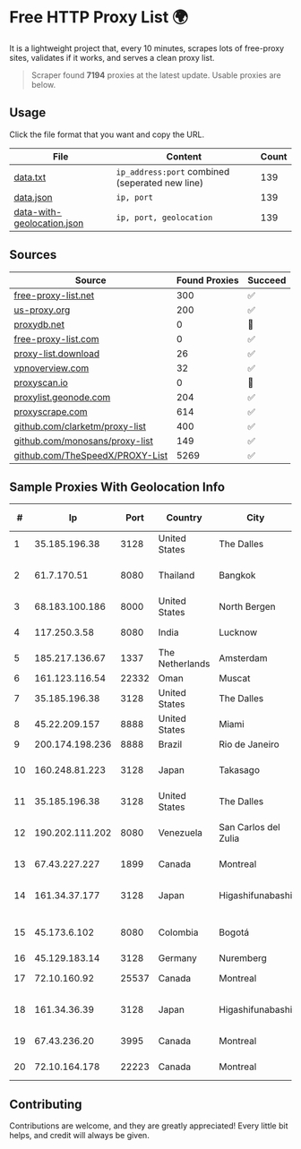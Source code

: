 
# Free HTTP Proxy List 🌍

It is a lightweight project that, every 10 minutes, scrapes lots of free-proxy sites, validates if it works, and serves a clean proxy list.


> Scraper found **7194** proxies at the latest update. Usable proxies are below.

## Usage

Click the file format that you want and copy the URL.


|File|Content|Count|
|----|-------|-----|
|[data.txt](https://raw.githubusercontent.com/themiralay/Proxy-List-World/master/data.txt)|`ip_address:port` combined (seperated new line)|139|
|[data.json](https://raw.githubusercontent.com/themiralay/Proxy-List-World/master/data.json)|`ip, port`|139|
|[data-with-geolocation.json](https://raw.githubusercontent.com/themiralay/Proxy-List-World/master/data-with-geolocation.json)|`ip, port, geolocation`|139|

## Sources

|Source|Found Proxies|Succeed|
|------|-------------|-------|
|[free-proxy-list.net](https://free-proxy-list.net)|300|✅|
|[us-proxy.org](https://www.us-proxy.org)|200|✅|
|[proxydb.net](http://proxydb.net)|0|🚫|
|[free-proxy-list.com](https://free-proxy-list.com/?page=&port=&type%5B%5D=http&type%5B%5D=https&up_time=0&search=Search)|0|✅|
|[proxy-list.download](https://www.proxy-list.download/HTTP)|26|✅|
|[vpnoverview.com](https://vpnoverview.com/privacy/anonymous-browsing/free-proxy-servers)|32|✅|
|[proxyscan.io](https://www.proxyscan.io)|0|🚫|
|[proxylist.geonode.com](https://proxylist.geonode.com/api/proxy-list?limit=300&page=1&sort_by=lastChecked&sort_type=desc&protocols=http,https)|204|✅|
|[proxyscrape.com](https://api.proxyscrape.com/v2/?request=displayproxies&protocol=http&timeout=10000&country=all&ssl=all&anonymity=all)|614|✅|
|[github.com/clarketm/proxy-list](https://raw.githubusercontent.com/clarketm/proxy-list/master/proxy-list-raw.txt)|400|✅|
|[github.com/monosans/proxy-list](https://raw.githubusercontent.com/monosans/proxy-list/main/proxies/http.txt)|149|✅|
|[github.com/TheSpeedX/PROXY-List](https://raw.githubusercontent.com/TheSpeedX/PROXY-List/master/http.txt)|5269|✅|


## Sample Proxies With Geolocation Info

|#|Ip|Port|Country|City|Internet Service Provider|
|-|--|----|-------|----|-------------------------|
|1|35.185.196.38|3128|United States|The Dalles|Google LLC|
|2|61.7.170.51|8080|Thailand|Bangkok|CAT Telecom Public Company Limited|
|3|68.183.100.186|8000|United States|North Bergen|DigitalOcean, LLC|
|4|117.250.3.58|8080|India|Lucknow|Bharat Sanchar Nigam Ltd|
|5|185.217.136.67|1337|The Netherlands|Amsterdam|Hbing Limited|
|6|161.123.116.54|22332|Oman|Muscat|Wirels Connect|
|7|35.185.196.38|3128|United States|The Dalles|Google LLC|
|8|45.22.209.157|8888|United States|Miami|AT&T Services, Inc.|
|9|200.174.198.236|8888|Brazil|Rio de Janeiro|Claro S.A|
|10|160.248.81.223|3128|Japan|Takasago|NTT PC Communications, Inc.|
|11|35.185.196.38|3128|United States|The Dalles|Google LLC|
|12|190.202.111.202|8080|Venezuela|San Carlos del Zulia|CANTV Servicios, Venezuela|
|13|67.43.227.227|1899|Canada|Montreal|GloboTech Communications|
|14|161.34.37.177|3128|Japan|Higashifunabashi|NTT PC Communications, Inc.|
|15|45.173.6.102|8080|Colombia|Bogotá|Columbus Networks Colombia|
|16|45.129.183.14|3128|Germany|Nuremberg|netcup GmbH|
|17|72.10.160.92|25537|Canada|Montreal|GloboTech Communications|
|18|161.34.36.39|3128|Japan|Higashifunabashi|NTT PC Communications, Inc.|
|19|67.43.236.20|3995|Canada|Montreal|GloboTech Communications|
|20|72.10.164.178|22223|Canada|Montreal|GloboTech Communications|



## Contributing

Contributions are welcome, and they are greatly appreciated! Every
little bit helps, and credit will always be given.

